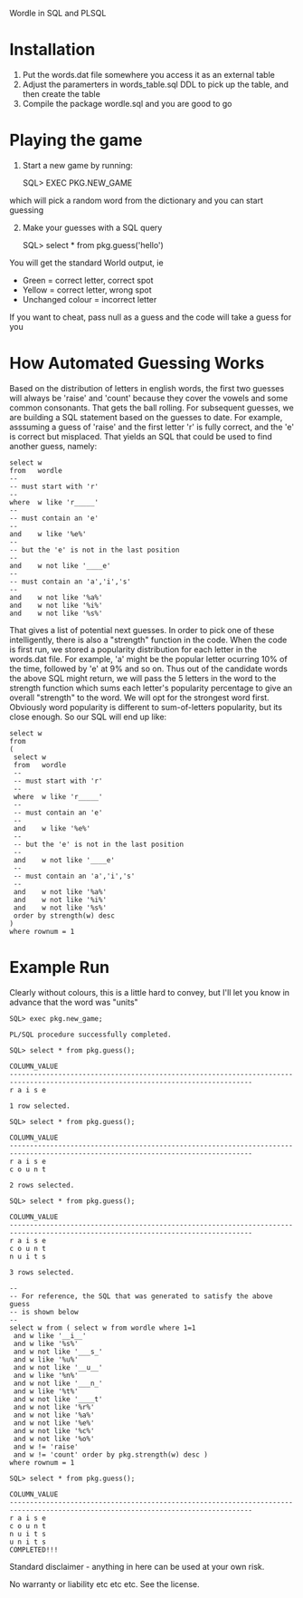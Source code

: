Wordle in SQL and PLSQL

Installation
============

1) Put the words.dat file somewhere you access it as an external table
2) Adjust the paramerters in words_table.sql DDL to pick up the table, and then create the table
3) Compile the package wordle.sql and you are good to go

Playing the game 
================

1) Start a new game by running:

   SQL> EXEC PKG.NEW_GAME

which will pick a random word from the dictionary and you can start guessing

2) Make your guesses with a SQL query

   SQL> select * from pkg.guess('hello')

You will get the standard World output, ie 

- Green = correct letter, correct spot
- Yellow = correct letter, wrong spot
- Unchanged colour = incorrect letter

If you want to cheat, pass null as a guess and the code will take a guess for you


How Automated Guessing Works
============================
Based on the distribution of letters in english words, the first two guesses will always be 'raise' and 'count' because they cover the vowels and some common consonants. That gets the ball rolling. For subsequent guesses, we are building a SQL statement based on the guesses to date.  For example, asssuming a guess of 'raise' and the first letter 'r' is fully correct, and the 'e' is correct but misplaced.  That yields an SQL that could be used to find another guess, namely:

    select w
    from   wordle
    --
    -- must start with 'r'
    --
    where  w like 'r_____'
    --
    -- must contain an 'e'
    --
    and    w like '%e%'
    --
    -- but the 'e' is not in the last position
    --
    and    w not like '____e'
    --
    -- must contain an 'a','i','s'
    --
    and    w not like '%a%'
    and    w not like '%i%'
    and    w not like '%s%'

That gives a list of potential next guesses. In order to pick one of these intelligently, there is also a "strength" function in the code.  When the code is first run, we stored a popularity distribution for each letter in the words.dat file.  For example, 'a' might be the popular letter ocurring 10% of the time, followed by 'e' at 9% and so on.  Thus out of the candidate words the above SQL might return, we will pass the 5 letters in the word to the strength function which sums each letter's popularity percentage to give an overall "strength" to the word.  We will opt for the strongest word first.  Obviously word popularity is different to sum-of-letters popularity, but its close enough.  So our SQL will end up like:

    select w
    from 
    (
     select w
     from   wordle
     --
     -- must start with 'r'
     --
     where  w like 'r_____'
     --
     -- must contain an 'e'
     --
     and    w like '%e%'
     --
     -- but the 'e' is not in the last position
     --
     and    w not like '____e'
     --
     -- must contain an 'a','i','s'
     --
     and    w not like '%a%'
     and    w not like '%i%'
     and    w not like '%s%'
     order by strength(w) desc
    )
    where rownum = 1

Example Run
===========
Clearly without colours, this is a little hard to convey, but I'll let you know in advance that the word was "units"

    SQL> exec pkg.new_game;

    PL/SQL procedure successfully completed.

    SQL> select * from pkg.guess();

    COLUMN_VALUE
    ----------------------------------------------------------------------------------------------------------------------------------
    r a i s e

    1 row selected.

    SQL> select * from pkg.guess();

    COLUMN_VALUE
    ----------------------------------------------------------------------------------------------------------------------------------
    r a i s e
    c o u n t

    2 rows selected.

    SQL> select * from pkg.guess();

    COLUMN_VALUE
    ----------------------------------------------------------------------------------------------------------------------------------
    r a i s e
    c o u n t
    n u i t s

    3 rows selected.

    --
    -- For reference, the SQL that was generated to satisfy the above guess
    -- is shown below
    --
    select w from ( select w from wordle where 1=1
     and w like '__i__'
     and w like '%s%'
     and w not like '___s_'
     and w like '%u%'
     and w not like '__u__'
     and w like '%n%'
     and w not like '___n_'
     and w like '%t%'
     and w not like '____t'
     and w not like '%r%'
     and w not like '%a%'
     and w not like '%e%'
     and w not like '%c%'
     and w not like '%o%' 
     and w != 'raise' 
     and w != 'count' order by pkg.strength(w) desc ) 
    where rownum = 1

    SQL> select * from pkg.guess();

    COLUMN_VALUE
    ----------------------------------------------------------------------------------------------------------------------------------
    r a i s e
    c o u n t
    n u i t s
    u n i t s
    COMPLETED!!!



Standard disclaimer - anything in here can be used at your own risk.

No warranty or liability etc etc etc. See the license.

